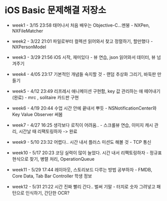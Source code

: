 iOS Basic 문제해결 저장소
=============

* week1 - 3/15 23:58	태어나서 처음 배우는 Objective-C...멘붕 - NXPen, NXFileMatcher

* week2 - 3/22 21:01	파일로부터 컬렉션 읽어와서 찾고 정렬하기, 할만했다 - NXPersonModel

* week3 - 3/29 21:56	iOS 시작, 재미있다 - 뷰 연습, json 읽어와서 데이터, 뷰 넘겨주기

* week4 - 4/05 23:17	기본적인 개념들 숙지할 것 - 랜덤 추상화 그리기, 바둑판 만들기

* week5 - 4/12 23:49	리프레시 애니메이션 구현함, key 값 관리하는 애 떼어내기(완료) - mrc , solitaire 카드판 구현

* week6 - 4/19 20:44	수업 시간 안에 끝내서 뿌듯 - NSNotificationCenter와 Key Value Observer 써봄

* week7 - 4/27 16:25	생각보다 로직이 어려움.. - 스크롤뷰 연습, 이미지 캐시 관리, 시간날 때 리팩토링하자 -> 완료

* week9 - 5/10 23:32	어렵다.. 시간 내서 플러스 미션도 해볼 것 - TCP 통신

* week10 - 5/17 20:23	코딩 실력이 많이 늘었다. 시간 내서 리팩토링하자 - 정규표현식으로 찾기, 병렬 처리, OperationQueue

* week11 - 5/29 17:44	레이아웃, 스토리보드 다루는 방법 공부하자 - FMDB, Core Data, Tab Bar Controller 학생 정보

* week12 - 5/31 21:22	시간 진짜 빨리 간다.. 벌써 기말 - 터치로 숫자 그려넣고 패턴으로 인식하기, 간단한 OCR?
